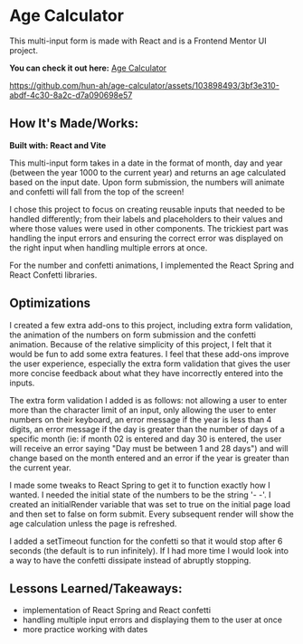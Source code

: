 # Age Calculator

This multi-input form is made with React and is a Frontend Mentor UI project.

**You can check it out here:** [Age Calculator](https://age-calculator-hwm.netlify.app/)

https://github.com/hun-ah/age-calculator/assets/103898493/3bf3e310-abdf-4c30-8a2c-d7a090698e57

## How It's Made/Works:
**Built with: React and Vite**

This multi-input form takes in a date in the format of month, day and year (between the year 1000 to the current year) and returns an age
calculated based on the input date. Upon form submission, the numbers will animate and confetti will fall from the top of the screen!

I chose this project to focus on creating reusable inputs that needed to be handled differently; from their labels and placeholders to their
values and where those values were used in other components. The trickiest part was handling the input errors and ensuring the correct error
was displayed on the right input when handling multiple errors at once.

For the number and confetti animations, I implemented the React Spring and React Confetti libraries.

## Optimizations
I created a few extra add-ons to this project, including extra form validation, the animation of the numbers on form submission and the 
confetti animation. Because of the relative simplicity of this project, I felt that it would be fun to add some extra features. I feel that
these add-ons improve the user experience, especially the extra form validation that gives the user more concise feedback about what they
have incorrectly entered into the inputs.

The extra form validation I added is as follows: not allowing a user to enter more than the character limit of an input, only allowing the
user to enter numbers on their keyboard, an error message if the year is less than 4 digits, an error message if the day is greater than 
the number of days of a specific month (ie: if month 02 is entered and day 30 is entered, the user will receive an error saying
"Day must be between 1 and 28 days") and will change based on the month entered and an error if the year is greater than the current year.

I made some tweaks to React Spring to get it to function exactly how I wanted. I needed the initial state of the numbers to be the string
'- -'. I created an initialRender variable that was set to true on the initial page load and then set to false on form submit. Every
subsequent render will show the age calculation unless the page is refreshed.

I added a setTimeout function for the confetti so that it would stop after 6 seconds (the default is to run infinitely). If I had more time
I would look into a way to have the confetti dissipate instead of abruptly stopping.

## Lessons Learned/Takeaways:
- implementation of React Spring and React confetti
- handling multiple input errors and displaying them to the user at once
- more practice working with dates
